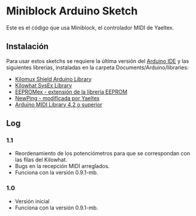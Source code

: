 # Miniblock Arduino Sketch
Este es el código que usa Miniblock, el controlador MIDI de Yaeltex.

## Instalación

Para usar estos sketchs se requiere la última versión del [Arduino IDE](https://www.arduino.cc/en/main/software) y las siguientes librerías, instaladas en la carpeta Documents/Arduino/libraries:

* [Kilomux Shield Arduino Library](https://github.com/Yaeltex/kilomux-arduino-library/archive/master.zip)
* [Kilowhat SysEx Library](https://github.com/Yaeltex/kilowhat-arduino-library/archive/master.zip)
* [EEPROMex - extensión de la librería EEPROM](https://github.com/Yaeltex/kilowhat-arduino-library/blob/master/examples/libs/EEPROMEx.zip?raw=true)
* [NewPing - modificada por Yaeltex](https://github.com/Yaeltex/kilowhat-arduino-library/blob/master/examples/libs/NewPing.zip?raw=true)
* [Arduino MIDI Library 4.2 o superior](https://github.com/Yaeltex/kilowhat-arduino-library/blob/master/examples/libs/MIDI.zip?raw=true)

## Log

### 1.1
* Reordenamiento de los potenciómetros para que se correspondan con las filas del Kilowhat.
* Bugs en la recepción MIDI arreglados.
* Funciona con la versión 0.9.1-mb.

### 1.0
* Versión inicial
* Funciona con la versión 0.9.1-mb.
